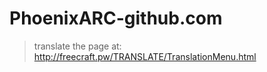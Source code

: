 # PhoenixARC-github.com
>  
>  translate the page at:
>  http://freecraft.pw/TRANSLATE/TranslationMenu.html
>  
